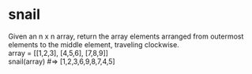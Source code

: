 # snail
Given an n x n array, return the array elements arranged from outermost elements to the middle element, traveling clockwise.  
array = [[1,2,3], [4,5,6], [7,8,9]]   
snail(array) #=> [1,2,3,6,9,8,7,4,5]
